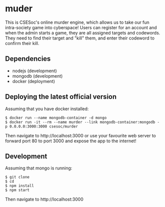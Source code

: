 # muder

This is CSESoc's online murder engine, which allows us to take our fun intra-society game into cyberspace! Users can register for an account and when the admin starts a game, they are all assigned targets and codewords. They need to find their target and "kill" them, and enter their codeword to confirm their kill.


## Dependencies
- nodejs (development)
- mongodb (development)
- docker (deployment)

## Deploying the latest official version
Assuming that you have docker installed:

    $ docker run --name mongodb-container -d mongo
    $ docker run -it --rm --name murder --link mongodb-container:mongodb -p 0.0.0.0:3000:3000 csesoc/murder
    
Then navigate to http://localhost:3000 or use your favourite web server to forward port 80 to port 3000 and expose the app to the internet!

## Development
Assuming that mongo is running:

    $ git clone
    $ cd
    $ npm install
    $ npm start
Then navigate to http://localhost:3000

